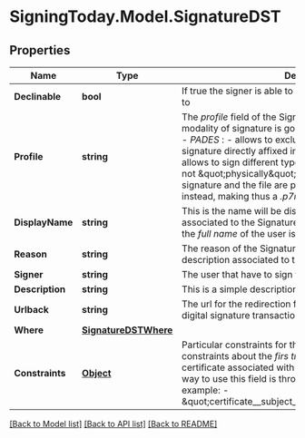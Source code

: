 
# SigningToday.Model.SignatureDST

## Properties

Name | Type | Description | Notes
------------ | ------------- | ------------- | -------------
**Declinable** | **bool** | If true the signer is able to decline the Signature if he wants to | [optional] 
**Profile** | **string** | The _profile_ field of the Signature object specifies the modality of signature is going to be performed, and can be:   - _PADES_ :     - allows to exclusively sign a pdf file with the signature     directly affixed into the document;   - _CADES_ :     - allows to sign different types of documents; the signature     is not \&quot;physically\&quot; into the document but the signature and the file     are placed together in an envelope instead, making thus a _.p7m_     extension.  | [optional] 
**DisplayName** | **string** | This is the name will be displayed on the signature tray associated to the Signature has to be performed. Usually is the _full name_ of the user is going to sign | [optional] 
**Reason** | **string** | The reason of the Signature, or rather a motivational description associated to the Signature | [optional] 
**Signer** | **string** | The user that have to sign the digital signature transaction | [optional] 
**Description** | **string** | This is a simple description to attach with the Signature | [optional] 
**Urlback** | **string** | The url for the redirection from Signature tray when the digital signature transaction is completed or annulled | [optional] 
**Where** | [**SignatureDSTWhere**](SignatureDSTWhere.md) |  | [optional] 
**Constraints** | [**Object**](.md) | Particular constraints for the Signature. For example constraints about the _firs tname_ or _last name_ of the certificate associated with the identity is going to sign. The way to use this field is through the _django lookups_, for example:   - \&quot;certificate__subject_givenName__iexact&#x3D;JOHN\&quot;  | [optional] 

[[Back to Model list]](../README.md#documentation-for-models)
[[Back to API list]](../README.md#documentation-for-api-endpoints)
[[Back to README]](../README.md)

